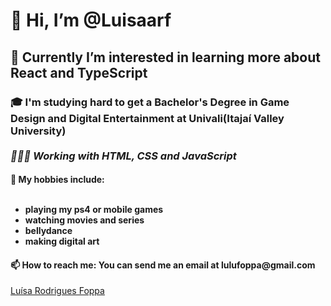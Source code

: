 <h1>👋 Hi, I’m @Luisaarf</h1>
<h2>🌱 Currently I’m interested in learning more about React and TypeScript </h2>
<h3>🎓 I'm studying hard to get a Bachelor's Degree in Game Design and Digital Entertainment at Univali(Itajaí Valley University)
</br></br><em> 👩🏻‍💻 Working with HTML, CSS and JavaScript</em>
<h4>👀 My hobbies include: <br> <br>
 <ul>
  <li> playing my ps4 or mobile games </li>
  <li> watching movies and series </li>
  <li> bellydance </li>
  <li> making digital art </li>
 </ul> 
 </h4>
<h4>📫 How to reach me: You can send me an email at lulufoppa@gmail.com</h5>

 <div class="badge-base LI-profile-badge" data-locale="pt_BR" data-size="medium" data-theme="dark" data-type="VERTICAL" data-vanity="luísa-rodrigues-foppa-513b9b182" data-version="v1"><a class="badge-base__link LI-simple-link" href="https://br.linkedin.com/in/lu%C3%ADsa-rodrigues-foppa-513b9b182?trk=profile-badge">Luísa Rodrigues Foppa</a></div>
              
